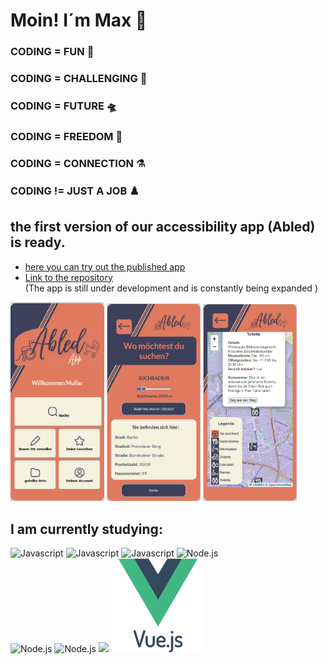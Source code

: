 # Moin! I´m Max 👋


### CODING = FUN 🌋                        
                                               
### CODING = CHALLENGING 🤺                   
                                               
### CODING = FUTURE 🛸                     
    
### CODING = FREEDOM 🐳
    
### CODING = CONNECTION ⚗️
    
### CODING != JUST A JOB ♟️

## the first version of our accessibility app (Abled) is ready. 
* <a href="https://abledapp.netlify.app/">here you can try out the published app</a>
*  <a href="https://github.com/coding-bootcamps-eu/final-project-2024-01-accessibility">Link to the repository </a>  
(The app is still under development and is constantly being expanded ) <br>
<div >
 <img src="abled-app-landingpage-demo.png" alt=abled-app-landingpage" width="150";/>
  <img src="abled-app-search-demo.png" alt=abled-app-landingpage" width="150";/>
  <img src="abled-app-map-demo.png" alt=abled-app-landingpage" width="150";/>
</div>


## I am currently studying:

<div >
  <img src="https://logowik.com/content/uploads/images/492_html5.jpg" alt="Javascript" width="150"/>
  <img src="https://logowik.com/content/uploads/images/123_css3.jpg" alt="Javascript" width="150"/>
  <img src="https://logowik.com/content/uploads/images/3799-javascript.jpg" alt="Javascript" width="150"/>
  <img src="https://logowik.com/content/uploads/images/node-js6304.logowik.com.webp" alt="Node.js" width="150"/>
  <br>
  <img src="https://www.cypress.io/images/layouts/cypress-logo.svg" alt="Node.js" width="150">
  <img src="https://pinia.vuejs.org/logo.svg" alt="Node.js" width="150">
  <img src="https://github-readme-stats.vercel.app/api/top-langs/?username=mullerow&theme=tokyonight">
<img src="vuejs-original-wordmark.svg" alt=Vue.js" width="150">
  
</div>



